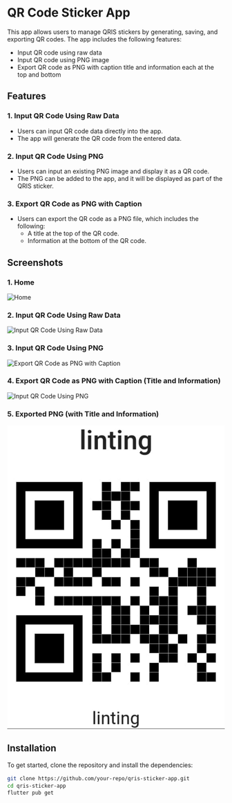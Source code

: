 # QR Code Sticker App

This app allows users to manage QRIS stickers by generating, saving, and exporting QR codes. The app includes the following features:

- Input QR code using raw data
- Input QR code using PNG image
- Export QR code as PNG with caption title and information each at the top and bottom

## Features

### 1. **Input QR Code Using Raw Data**

- Users can input QR code data directly into the app.
- The app will generate the QR code from the entered data.

### 2. **Input QR Code Using PNG**

- Users can input an existing PNG image and display it as a QR code.
- The PNG can be added to the app, and it will be displayed as part of the QRIS sticker.

### 3. **Export QR Code as PNG with Caption**

- Users can export the QR code as a PNG file, which includes the following:
  - A title at the top of the QR code.
  - Information at the bottom of the QR code.

## Screenshots

### 1. Home

![Home](assets/screenshots/1.jpg)

### 2. Input QR Code Using Raw Data

![Input QR Code Using Raw Data](assets/screenshots/3.jpg)

### 3. Input QR Code Using PNG

![Export QR Code as PNG with Caption](assets/screenshots/4.jpg)

### 4. Export QR Code as PNG with Caption (Title and Information)

![Input QR Code Using PNG](assets/screenshots/2.jpg)

### 5. Exported PNG (with Title and Information)

![Exported PNG](assets/screenshots/5.jpeg)

## Installation

To get started, clone the repository and install the dependencies:

```bash
git clone https://github.com/your-repo/qris-sticker-app.git
cd qris-sticker-app
flutter pub get
```
